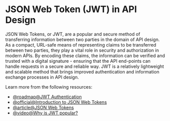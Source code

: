 # JSON Web Token (JWT) in API Design 

JSON Web Tokens, or JWT, are a popular and secure method of transferring information between two parties in the domain of API design. As a compact, URL-safe means of representing claims to be transferred between two parties, they play a vital role in security and authorization in modern APIs. By encoding these claims, the information can be verified and trusted with a digital signature - ensuring that the API end-points can handle requests in a secure and reliable way. JWT is a relatively lightweight and scalable method that brings improved authentication and information exchange processes in API design.

Learn more from the following resources:

- [@roadmap@JWT Authentication](https://roadmap.sh/guides/jwt-authentication)
- [@official@Introduction to JSON Web Tokens](https://jwt.io/introduction)
- [@article@JSON Web Tokens](https://auth0.com/docs/secure/tokens/json-web-tokens)
- [@video@Why is JWT popular?](https://www.youtube.com/watch?v=P2CPd9ynFLg)